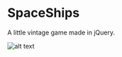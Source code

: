 # SpaceShips

A little vintage game made in jQuery.

![alt text](https://raw.githubusercontent.com/jamesmallon/SpaceShips/master/SpaceShips.png)
